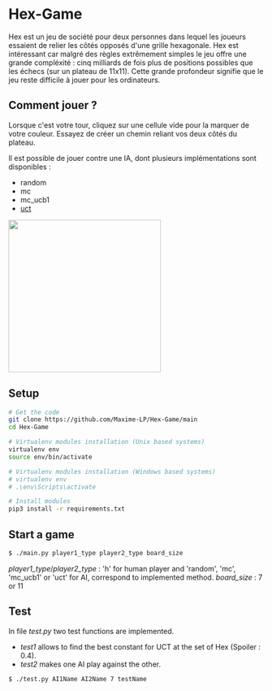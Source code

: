 # Hex-Game

Hex est un jeu de société pour deux personnes dans lequel les joueurs essaient de relier les côtés opposés d'une grille hexagonale. Hex est intéressant car malgré des règles extrêmement simples le jeu offre une grande compléxité : cinq milliards de fois plus de positions possibles que les échecs (sur un plateau de 11x11). Cette grande profondeur signifie que le jeu reste difficile à jouer pour les ordinateurs.

## Comment jouer ?

Lorsque c'est votre tour, cliquez sur une cellule vide pour la marquer de votre couleur. Essayez de créer un chemin reliant vos deux côtés du plateau.

Il est possible de jouer contre une IA, dont plusieurs implémentations sont disponibles : 
- random
- mc
- mc_ucb1
- [uct](https://en.wikipedia.org/wiki/Monte_Carlo_tree_search)

<img src="https://upload.wikimedia.org/wikipedia/commons/thumb/e/e9/Hex_board_11x11.svg/800px-Hex_board_11x11.svg.png" height="300" />

## Setup

```bash
# Get the code
git clone https://github.com/Maxime-LP/Hex-Game/main
cd Hex-Game

# Virtualenv modules installation (Unix based systems)
virtualenv env
source env/bin/activate

# Virtualenv modules installation (Windows based systems)
# virtualenv env
# .\env\Scripts\activate

# Install modules
pip3 install -r requirements.txt
```

## Start a game

```bash
$ ./main.py player1_type player2_type board_size
```

*player1_type*/*player2_type* : 'h' for human player and 'random', 'mc', 'mc_ucb1' or 'uct' for AI, correspond to implemented method. 
*board_size* : 7 or 11

## Test

In file *test.py* two test functions are implemented.
- *test1* allows to find the best constant for UCT at the set of Hex (Spoiler : 0.4).
- *test2* makes one AI play against the other.

```bash
$ ./test.py AI1Name AI2Name 7 testName
```
